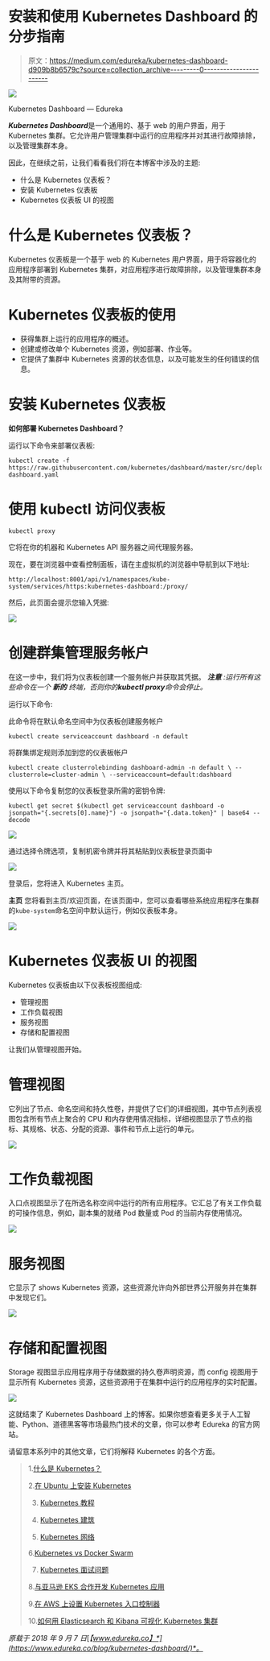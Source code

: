 # 安装和使用 Kubernetes Dashboard 的分步指南

> 原文：<https://medium.com/edureka/kubernetes-dashboard-d909b8b6579c?source=collection_archive---------0----------------------->

![](img/0f1cce74467829fe529288200541a7cb.png)

Kubernetes Dashboard — Edureka

***Kubernetes Dashboard***是一个通用的、基于 web 的用户界面，用于 Kubernetes 集群。它允许用户管理集群中运行的应用程序并对其进行故障排除，以及管理集群本身。

因此，在继续之前，让我们看看我们将在本博客中涉及的主题:

*   什么是 Kubernetes 仪表板？
*   安装 Kubernetes 仪表板
*   Kubernetes 仪表板 UI 的视图

# 什么是 Kubernetes 仪表板？

Kubernetes 仪表板是一个基于 web 的 Kubernetes 用户界面，用于将容器化的应用程序部署到 Kubernetes 集群，对应用程序进行故障排除，以及管理集群本身及其附带的资源。

# Kubernetes 仪表板的使用

*   获得集群上运行的应用程序的概述。
*   创建或修改单个 Kubernetes 资源，例如部署、作业等。
*   它提供了集群中 Kubernetes 资源的状态信息，以及可能发生的任何错误的信息。

# 安装 Kubernetes 仪表板

**如何部署 Kubernetes Dashboard？**

运行以下命令来部署仪表板:

```
kubectl create -f https://raw.githubusercontent.com/kubernetes/dashboard/master/src/deploy/recommended/kubernetes-dashboard.yaml
```

# 使用 kubectl 访问仪表板

```
kubectl proxy
```

它将在你的机器和 Kubernetes API 服务器之间代理服务器。

现在，要在浏览器中查看控制面板，请在主虚拟机的浏览器中导航到以下地址:

```
http://localhost:8001/api/v1/namespaces/kube-system/services/https:kubernetes-dashboard:/proxy/
```

然后，此页面会提示您输入凭据:

![](img/678f09148fbdfd2aadfcc90b24ccff3d.png)

# 创建群集管理服务帐户

在这一步中，我们将为仪表板创建一个服务帐户并获取其凭据。
***注意*** *:运行所有这些命令在一个* ***新的*** *终端，否则你的****kubectl proxy****命令会停止。*

运行以下命令:

此命令将在默认命名空间中为仪表板创建服务帐户

```
kubectl create serviceaccount dashboard -n default
```

将群集绑定规则添加到您的仪表板帐户

```
kubectl create clusterrolebinding dashboard-admin -n default \ --clusterrole=cluster-admin \ --serviceaccount=default:dashboard
```

使用以下命令复制您的仪表板登录所需的密钥令牌:

```
kubectl get secret $(kubectl get serviceaccount dashboard -o jsonpath="{.secrets[0].name}") -o jsonpath="{.data.token}" | base64 --decode
```

![](img/6f25b2ae0d8364f7fb37a8066074763f.png)

通过选择令牌选项，复制机密令牌并将其粘贴到仪表板登录页面中

![](img/1e331fb2c543fabe14a3f01efae7b826.png)

登录后，您将进入 Kubernetes 主页。

**主页**
您将看到主页/欢迎页面，在该页面中，您可以查看哪些系统应用程序在集群的`kube-system`命名空间中默认运行，例如仪表板本身。

![](img/d2406fc7b0868cf99f3d1cc6f03098d8.png)

# Kubernetes 仪表板 UI 的视图

Kubernetes 仪表板由以下仪表板视图组成:

*   管理视图
*   工作负载视图
*   服务视图
*   存储和配置视图

让我们从管理视图开始。

# 管理视图

它列出了节点、命名空间和持久性卷，并提供了它们的详细视图，其中节点列表视图包含所有节点上聚合的 CPU 和内存使用情况指标，详细视图显示了节点的指标、其规格、状态、分配的资源、事件和节点上运行的单元。

![](img/327c180a69d984dc481a4084b1464133.png)

# 工作负载视图

入口点视图显示了在所选名称空间中运行的所有应用程序。它汇总了有关工作负载的可操作信息，例如，副本集的就绪 Pod 数量或 Pod 的当前内存使用情况。

![](img/f8c4430850ac8b2d16ba966fe1013f99.png)

# 服务视图

它显示了 shows Kubernetes 资源，这些资源允许向外部世界公开服务并在集群中发现它们。

![](img/9f2881fc9b4dee2ad7b95dcec7ce0427.png)

# 存储和配置视图

Storage 视图显示应用程序用于存储数据的持久卷声明资源，而 config 视图用于显示所有 Kubernetes 资源，这些资源用于在集群中运行的应用程序的实时配置。

![](img/735475ed3f6a19fe45e984d7da0550bc.png)

这就结束了 Kubernetes Dashboard 上的博客。如果你想查看更多关于人工智能、Python、道德黑客等市场最热门技术的文章，你可以参考 Edureka 的官方网站。

请留意本系列中的其他文章，它们将解释 Kubernetes 的各个方面。

> 1.[什么是 Kubernetes？](/edureka/what-is-kubernetes-container-orchestration-tool-d972741550f6)
> 
> 2.[在 Ubuntu 上安装 Kubernetes](/edureka/install-kubernetes-on-ubuntu-5cd1f770c9e4)
> 
> 3. [Kubernetes 教程](/edureka/kubernetes-tutorial-fe6de6a20325)
> 
> 4. [Kubernetes 建筑](/edureka/kubernetes-architecture-c43531593ca5)
> 
> 5. [Kubernetes 网络](/edureka/kubernetes-networking-a46d9f994bab)
> 
> 6.[Kubernetes vs Docker Swarm](/edureka/kubernetes-vs-docker-45231abeeaf1)
> 
> 7. [Kubernetes 面试问题](/edureka/kubernetes-interview-questions-c9790e5abddb)
> 
> 8.[与亚马逊 EKS 合作开发 Kubernetes 应用](/edureka/amazon-eks-ac646c23abf8)
> 
> 9.[在 AWS 上设置 Kubernetes 入口控制器](/edureka/kubernetes-ingress-controller-nginx-c5cf9e8ff031)
> 
> 10.[如何用 Elasticsearch 和 Kibana 可视化 Kubernetes 集群](/edureka/logging-monitoring-elasticsearch-fluentd-kibana-e2cd477a576b)

*原载于 2018 年 9 月 7 日*[*【www.edureka.co】*](https://www.edureka.co/blog/kubernetes-dashboard/)*。*